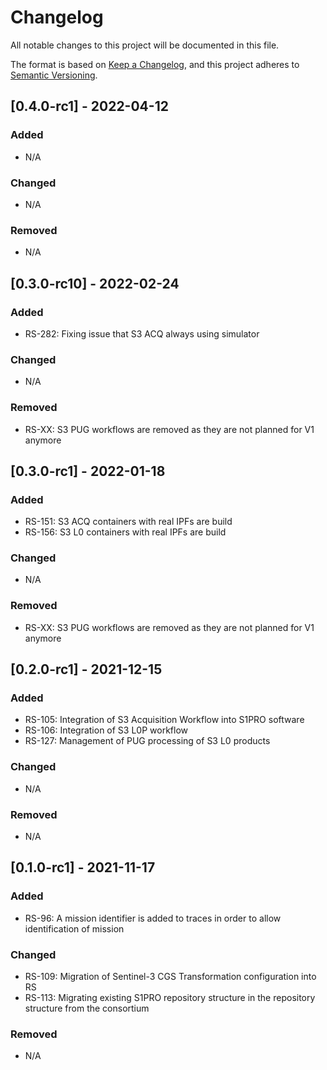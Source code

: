 # Changelog
All notable changes to this project will be documented in this file.

The format is based on [Keep a Changelog](https://keepachangelog.com/en/1.0.0/),
and this project adheres to [Semantic Versioning](https://semver.org/spec/v2.0.0.html).

## [0.4.0-rc1] - 2022-04-12
### Added
- N/A

### Changed
- N/A

### Removed
- N/A

## [0.3.0-rc10] - 2022-02-24
### Added
- RS-282: Fixing issue that S3 ACQ always using simulator

### Changed
- N/A

### Removed
- RS-XX: S3 PUG workflows are removed as they are not planned for V1 anymore

## [0.3.0-rc1] - 2022-01-18
### Added
- RS-151: S3 ACQ containers with real IPFs are build
- RS-156: S3 L0 containers with real IPFs are build

### Changed
- N/A

### Removed
- RS-XX: S3 PUG workflows are removed as they are not planned for V1 anymore

## [0.2.0-rc1] - 2021-12-15
### Added
- RS-105: Integration of S3 Acquisition Workflow into S1PRO software
- RS-106: Integration of S3 L0P workflow
- RS-127: Management of PUG processing of S3 L0 products

### Changed
- N/A

### Removed
- N/A

## [0.1.0-rc1] - 2021-11-17
### Added
- RS-96: A mission identifier is added to traces in order to allow identification of mission

### Changed
- RS-109: Migration of Sentinel-3 CGS Transformation configuration into RS
- RS-113: Migrating existing S1PRO repository structure in the repository structure from the consortium

### Removed
- N/A
